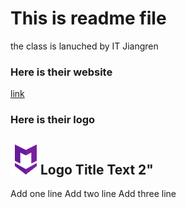 # This is readme file

the class is lanuched by IT Jiangren

### Here is their website 
[link](http://google.com)

### Here is their logo

![logo](https://github.com/adam-p/markdown-here/raw/master/src/common/images/icon48.png)Logo Title Text 2"
---

Add one line
Add two line
Add three line
